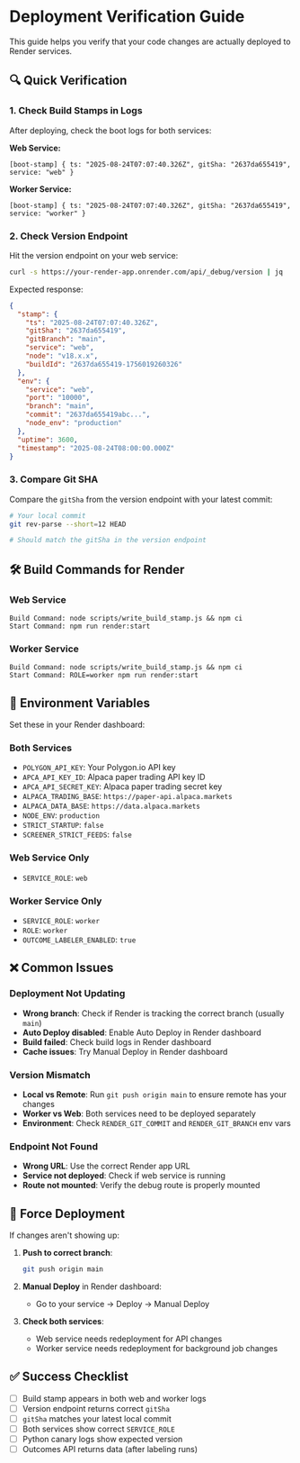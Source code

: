 # Deployment Verification Guide

This guide helps you verify that your code changes are actually deployed to Render services.

## 🔍 Quick Verification

### 1. Check Build Stamps in Logs

After deploying, check the boot logs for both services:

**Web Service:**
```
[boot-stamp] { ts: "2025-08-24T07:07:40.326Z", gitSha: "2637da655419", service: "web" }
```

**Worker Service:**
```
[boot-stamp] { ts: "2025-08-24T07:07:40.326Z", gitSha: "2637da655419", service: "worker" }
```

### 2. Check Version Endpoint

Hit the version endpoint on your web service:

```bash
curl -s https://your-render-app.onrender.com/api/_debug/version | jq
```

Expected response:
```json
{
  "stamp": {
    "ts": "2025-08-24T07:07:40.326Z",
    "gitSha": "2637da655419",
    "gitBranch": "main",
    "service": "web",
    "node": "v18.x.x",
    "buildId": "2637da655419-1756019260326"
  },
  "env": {
    "service": "web",
    "port": "10000",
    "branch": "main",
    "commit": "2637da655419abc...",
    "node_env": "production"
  },
  "uptime": 3600,
  "timestamp": "2025-08-24T08:00:00.000Z"
}
```

### 3. Compare Git SHA

Compare the `gitSha` from the version endpoint with your latest commit:

```bash
# Your local commit
git rev-parse --short=12 HEAD

# Should match the gitSha in the version endpoint
```

## 🛠 Build Commands for Render

### Web Service
```
Build Command: node scripts/write_build_stamp.js && npm ci
Start Command: npm run render:start
```

### Worker Service
```
Build Command: node scripts/write_build_stamp.js && npm ci
Start Command: ROLE=worker npm run render:start
```

## 🔧 Environment Variables

Set these in your Render dashboard:

### Both Services
- `POLYGON_API_KEY`: Your Polygon.io API key
- `APCA_API_KEY_ID`: Alpaca paper trading API key ID
- `APCA_API_SECRET_KEY`: Alpaca paper trading secret key
- `ALPACA_TRADING_BASE`: `https://paper-api.alpaca.markets`
- `ALPACA_DATA_BASE`: `https://data.alpaca.markets`
- `NODE_ENV`: `production`
- `STRICT_STARTUP`: `false`
- `SCREENER_STRICT_FEEDS`: `false`

### Web Service Only
- `SERVICE_ROLE`: `web`

### Worker Service Only
- `SERVICE_ROLE`: `worker`
- `ROLE`: `worker`
- `OUTCOME_LABELER_ENABLED`: `true`

## ❌ Common Issues

### Deployment Not Updating
- **Wrong branch**: Check if Render is tracking the correct branch (usually `main`)
- **Auto Deploy disabled**: Enable Auto Deploy in Render dashboard
- **Build failed**: Check build logs in Render dashboard
- **Cache issues**: Try Manual Deploy in Render dashboard

### Version Mismatch
- **Local vs Remote**: Run `git push origin main` to ensure remote has your changes
- **Worker vs Web**: Both services need to be deployed separately
- **Environment**: Check `RENDER_GIT_COMMIT` and `RENDER_GIT_BRANCH` env vars

### Endpoint Not Found
- **Wrong URL**: Use the correct Render app URL
- **Service not deployed**: Check if web service is running
- **Route not mounted**: Verify the debug route is properly mounted

## 🚀 Force Deployment

If changes aren't showing up:

1. **Push to correct branch**:
   ```bash
   git push origin main
   ```

2. **Manual Deploy** in Render dashboard:
   - Go to your service → Deploy → Manual Deploy

3. **Check both services**:
   - Web service needs redeployment for API changes
   - Worker service needs redeployment for background job changes

## ✅ Success Checklist

- [ ] Build stamp appears in both web and worker logs
- [ ] Version endpoint returns correct `gitSha`
- [ ] `gitSha` matches your latest local commit
- [ ] Both services show correct `SERVICE_ROLE`
- [ ] Python canary logs show expected version
- [ ] Outcomes API returns data (after labeling runs)